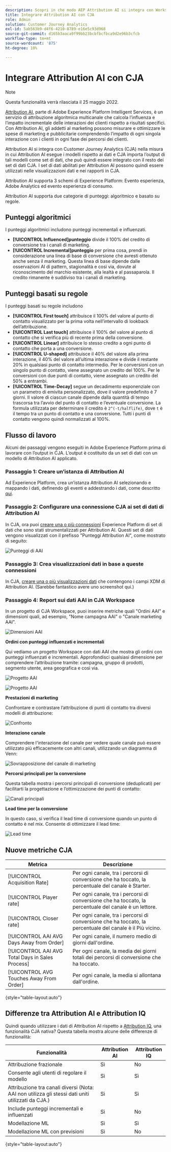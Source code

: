```yaml
---
description: Scopri in che modo AEP Attribution AI si integra con Workspace in CJA.
title: Integrare Attribution AI con CJA
role: Admin
solution: Customer Journey Analytics
exl-id: 5ab563b9-d4f6-4210-8789-e16e5c93d968
source-git-commit: d165b3aaca9f99bb23bcbfbcfbca9d2e96b3cfcb
workflow-type: tm+mt
source-wordcount: '875'
ht-degree: 10%

---
```


# Integrare Attribution AI con CJA

>[!NOTE]
>
>Questa funzionalità verrà rilasciata il 25 maggio 2022.

[Attribution AI](https://experienceleague.adobe.com/docs/experience-platform/intelligent-services/attribution-ai/overview.html?lang=en), parte di Adobe Experience Platform Intelligent Services, è un servizio di attribuzione algoritmica multicanale che calcola l’influenza e l’impatto incrementale delle interazioni dei clienti rispetto a risultati specifici. Con Attribution AI, gli addetti al marketing possono misurare e ottimizzare le spese di marketing e pubblicitarie comprendendo l’impatto di ogni singola interazione con i clienti in ogni fase dei percorsi dei clienti.

Attribution AI si integra con Customer Journey Analytics (CJA) nella misura in cui Attribution AI esegue i modelli rispetto ai dati e CJA importa l’output di tali modelli come set di dati, che può quindi essere integrato con il resto dei set di dati CJA. I set di dati abilitati per Attribution AI possono quindi essere utilizzati nelle visualizzazioni dati e nei rapporti in CJA.

Attribution AI supporta 3 schemi di Experience Platform: Evento esperienza, Adobe Analytics ed evento esperienza di consumo.

Attribution AI supporta due categorie di punteggi: algoritmico e basato su regole.

## Punteggi algoritmici

I punteggi algoritmici includono punteggi incrementali e influenzati.

* **[!UICONTROL Influenced]punteggio** divide il 100% del credito di conversione tra i canali di marketing.
* **[!UICONTROL Incremental]punteggio** per prima cosa, prendi in considerazione una linea di base di conversione che avresti ottenuto anche senza il marketing. Questa linea di base dipende dalle osservazioni AI di pattern, stagionalità e così via, dovute al riconoscimento del marchio esistente, alla lealtà e al passaparola. Il credito rimanente è suddiviso tra i canali di marketing.

## Punteggi basati su regole

I punteggi basati su regole includono

* **[!UICONTROL First touch]** attribuisce il 100% del valore al punto di contatto visualizzato per la prima volta nell’intervallo di lookback dell’attribuzione.
* **[!UICONTROL Last touch]** attribuisce il 100% del valore al punto di contatto che si verifica più di recente prima della conversione.
* **[!UICONTROL Linear]** attribuisce lo stesso credito a ogni punto di contatto che porta a una conversione.
* **[!UICONTROL U-shaped]** attribuisce il 40% del valore alla prima interazione, il 40% del valore all’ultima interazione e divide il restante 20% in qualsiasi punto di contatto intermedio. Per le conversioni con un singolo punto di contatto, viene assegnato un credito del 100%. Per le conversioni con due punti di contatto, viene assegnato un credito del 50% a entrambi.
* **[!UICONTROL Time-Decay]** segue un decadimento esponenziale con un parametro di emivita personalizzato, dove il valore predefinito è 7 giorni. Il valore di ciascun canale dipende dalla quantità di tempo trascorsa tra l’avvio del punto di contatto e l’eventuale conversione. La formula utilizzata per determinare il credito è `2^(-t/halflife)`, dove `t` è il tempo tra un punto di contatto e una conversione. Tutti i punti di contatto vengono quindi normalizzati al 100%.

## Flusso di lavoro

Alcuni dei passaggi vengono eseguiti in Adobe Experience Platform prima di lavorare con l’output in CJA. L’output è costituito da un set di dati con un modello di Attribution AI applicato.

### Passaggio 1: Creare un’istanza di Attribution AI

Ad Experience Platform, crea un’istanza Attribution AI selezionando e mappando i dati, definendo gli eventi e addestrando i dati, come descritto [qui](https://experienceleague.adobe.com/docs/experience-platform/intelligent-services/attribution-ai/user-guide.html).

### Passaggio 2: Configurare una connessione CJA ai set di dati di Attribution AI

In CJA, ora puoi [creare una o più connessioni](/help/connections/create-connection.md) Experience Platform di set di dati che sono stati strumentalizzati per Attribution AI. Questi set di dati vengono visualizzati con il prefisso &quot;Punteggi Attribution AI&quot;, come mostrato di seguito:

![Punteggi di AAI](assets/aai-scores.png)

### Passaggio 3: Crea visualizzazioni dati in base a queste connessioni

In CJA, [creare una o più visualizzazioni dati](/help/data-views/create-dataview.md) che contengono i campi XDM di Attribution AI. (Sarebbe fantastico avere uno screenshot qui.)

### Passaggio 4: Report sui dati AAI in CJA Workspace

In un progetto di CJA Workspace, puoi inserire metriche quali &quot;Ordini AAI&quot; e dimensioni quali, ad esempio, &quot;Nome campagna AAI&quot; o &quot;Canale marketing AAI&quot;.

![Dimensioni AAI](assets/aai-dims.png)

**Ordini con punteggi influenzati e incrementali**

Qui vediamo un progetto Workspace con dati AAI che mostra gli ordini con punteggi influenzati e incrementali. Approfondisci qualsiasi dimensione per comprendere l’attribuzione tramite: campagna, gruppo di prodotti, segmento utente, area geografica e così via.

![Progetto AAI](assets/aai-project.png)

![Progetto AAI](assets/aai-project2.png)

**Prestazioni di marketing**

Confrontare e contrastare l’attribuzione di punti di contatto tra diversi modelli di attribuzione:

![Confronto](assets/compare.png)

**Interazione canale**

Comprendere l&#39;interazione del canale per vedere quale canale può essere utilizzato più efficacemente con altri canali, utilizzando un diagramma di Venn:

![Sovrapposizione del canale di marketing](assets/mc-overlap.png)

**Percorsi principali per la conversione**

Questa tabella mostra i percorsi principali di conversione (deduplicati) per facilitarti la progettazione e l’ottimizzazione dei punti di contatto:

![Canali principali](assets/top-channels.png)

**Lead time per la conversione**

In questo caso, si verifica il lead time di conversione quando un punto di contatto è nel mix. Consente di ottimizzare il lead time:

![Lead time](assets/lead-time.png)

## Nuove metriche CJA

| Metrica | Descrizione |
| --- | --- |
| [!UICONTROL Acquisition Rate] | Per ogni canale, tra i percorsi di conversione che ha toccato, la percentuale del canale è Starter. |
| [!UICONTROL Player rate] | Per ogni canale, tra i percorsi di conversione che ha toccato, la percentuale del canale è un lettore. |
| [!UICONTROL Closer rate] | Per ogni canale, tra i percorsi di conversione che ha toccato, la percentuale del canale è il Più vicino. |
| [!UICONTROL AAI AVG Days Away from Order] | Per ogni canale, il numero medio di giorni dall&#39;ordine. |
| [!UICONTROL AAI AVG Total Days in Sales Process] | Per ogni canale, la media dei giorni totali dei percorsi di conversione che ha toccato. |
| [!UICONTROL AVG Touches Away From Order] | Per ogni canale, la media si allontana dall&#39;ordine. |

{style=&quot;table-layout:auto&quot;}

## Differenze tra Attribution AI e Attribution IQ

Quindi quando utilizzare i dati di Attribution AI rispetto a [Attribution IQ](/help/analysis-workspace/attribution/overview.md), una funzionalità CJA nativa? Questa tabella mostra alcune delle differenze di funzionalità:

| Funzionalità | Attribution AI | Attribution IQ |
| --- | --- | --- |
| Attribuzione frazionale | Sì | No |
| Consente agli utenti di regolare il modello | Sì | Sì |
| Attribuzione tra canali diversi (Nota: AAI non utilizza gli stessi dati uniti utilizzati da CJA.) | Sì | Sì |
| Include punteggi incrementali e influenzati | Sì | No |
| Modellazione ML | Sì | Sì |
| Modellazione ML con previsioni | Sì | No |

{style=&quot;table-layout:auto&quot;}
